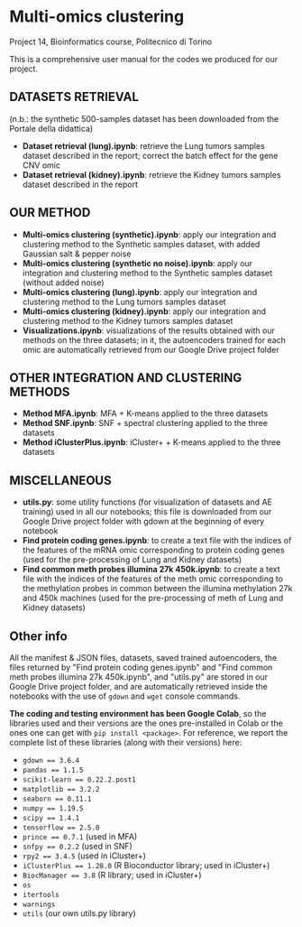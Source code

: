 # Multi-omics clustering
Project 14, Bioinformatics course, Politecnico di Torino

This is a comprehensive user manual for the codes we produced for our project.

## DATASETS RETRIEVAL
(n.b.: the synthetic 500-samples dataset has been downloaded from the Portale della didattica)

- **Dataset retrieval (lung).ipynb**: retrieve the Lung tumors samples dataset described in the report; correct the batch effect for the gene CNV omic
- **Dataset retrieval (kidney).ipynb**: retrieve the Kidney tumors samples dataset described in the report

## OUR METHOD
- **Multi-omics clustering (synthetic).ipynb**: apply our integration and clustering method to the Synthetic samples dataset, with added Gaussian salt & pepper noise
- **Multi-omics clustering (synthetic no noise).ipynb**: apply our integration and clustering method to the Synthetic samples dataset (without added noise)
- **Multi-omics clustering (lung).ipynb**: apply our integration and clustering method to the Lung tumors samples dataset
- **Multi-omics clustering (kidney).ipynb**: apply our integration and clustering method to the Kidney tumors samples dataset
- **Visualizations.ipynb**: visualizations of the results obtained with our methods on the three datasets; in it, the autoencoders trained for each omic are automatically retrieved from our Google Drive project folder

## OTHER INTEGRATION AND CLUSTERING METHODS
- **Method MFA.ipynb**: MFA + K-means applied to the three datasets
- **Method SNF.ipynb**: SNF + spectral clustering applied to the three datasets
- **Method iClusterPlus.ipynb**: iCluster+ + K-means applied to the three datasets

## MISCELLANEOUS
- **utils.py**: some utility functions (for visualization of datasets and AE training) used in all our notebooks; this file is downloaded from our Google Drive project folder with gdown at the beginning of every notebook
- **Find protein coding genes.ipynb**: to create a text file with the indices of the features of the mRNA omic corresponding to protein coding genes (used for the pre-processing of Lung and Kidney datasets)
- **Find common meth probes illumina 27k 450k.ipynb**: to create a text file with the indices of the features of the meth omic corresponding to the methylation probes in common between the illumina methylation 27k and 450k machines (used for the pre-processing of meth of Lung and Kidney datasets)

## Other info
All the manifest & JSON files, datasets, saved trained autoencoders, the files returned by "Find protein coding genes.ipynb" and "Find common meth probes illumina 27k 450k.ipynb", and "utils.py" are stored in our Google Drive project folder, and are automatically retrieved inside the notebooks with the use of `gdown` and `wget` console commands.

**The coding and testing environment has been Google Colab**, so the libraries used and their versions are the ones pre-installed in Colab or the ones one can get with `pip install <package>`. For reference, we report the complete list of these libraries (along with their versions) here:

- `gdown == 3.6.4`
- `pandas == 1.1.5`
- `scikit-learn == 0.22.2.post1`
- `matplotlib == 3.2.2`
- `seaborn == 0.11.1`
- `numpy == 1.19.5`
- `scipy == 1.4.1`
- `tensorflow == 2.5.0`
- `prince == 0.7.1` (used in MFA)
- `snfpy == 0.2.2` (used in SNF)
- `rpy2 == 3.4.5` (used in iCluster+)
- `iClusterPlus == 1.28.0` (R Bioconductor library; used in iCluster+)
- `BiocManager == 3.8` (R library; used in iCluster+)
- `os`
- `itertools`
- `warnings`
- `utils` (our own utils.py library)
